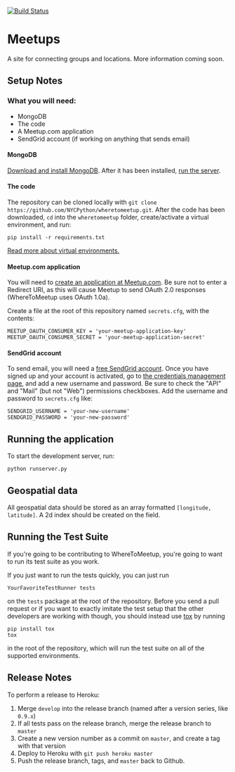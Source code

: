 [![Build Status](https://secure.travis-ci.org/NYCPython/wheretomeetup.png?branch=develop)](http://travis-ci.org/NYCPython/wheretomeetup)

# Meetups

A site for connecting groups and locations. More information coming soon.


## Setup Notes

### What you will need:

* MongoDB
* The code
* A Meetup.com application
* SendGrid account (if working on anything that sends email)

#### MongoDB

[Download and install MongoDB](http://docs.mongodb.org/manual/installation/).
After it has been installed,
[run the server](http://docs.mongodb.org/manual/reference/mongod/).


#### The code

The repository can be cloned locally with
`git clone https://github.com/NYCPython/wheretomeetup.git`. After the
code has been downloaded, `cd` into the `wheretomeetup` folder,
create/activate a virtual environment, and run:

    pip install -r requirements.txt

[Read more about virtual environments.](http://www.virtualenv.org/en/latest/)

#### Meetup.com application

You will need to [create an application at
Meetup.com](http://www.meetup.com/meetup_api/oauth_consumers/create/). Be sure not to
enter a Redirect URI, as this will cause Meetup to send OAuth 2.0 responses
(WhereToMeetup uses OAuth 1.0a).

Create a file at the root of this repository named `secrets.cfg`, with the
contents:

    MEETUP_OAUTH_CONSUMER_KEY = 'your-meetup-application-key'
    MEETUP_OAUTH_CONSUMER_SECRET = 'your-meetup-application-secret'

#### SendGrid account

To send email, you will need a [free SendGrid
account](http://sendgrid.com/user/signup). Once you have signed up and your
account is activated, go to [the credentials management
page](https://sendgrid.com/credentials), and add a new username and
password. Be sure to check the "API" and "Mail" (but not "Web") permissions
checkboxes. Add the username and password to `secrets.cfg` like:

    SENDGRID_USERNAME = 'your-new-username'
    SENDGRID_PASSWORD = 'your-new-password'

## Running the application

To start the development server, run:

    python runserver.py

## Geospatial data

All geospatial data should be stored as an array formatted
`[longitude, latitude]`. A 2d index should be created on the field.

## Running the Test Suite

If you're going to be contributing to WhereToMeetup, you're going to want to
run its test suite as you work.

If you just want to run the tests quickly, you can just run

    YourFavoriteTestRunner tests

on the `tests` package at the root of the repository. Before you send a pull
request or if you want to exactly imitate the test setup that the other
developers are working with though, you should instead use
[tox](http://tox.readthedocs.org/en/latest/index.html) by running

    pip install tox
    tox

in the root of the repository, which will run the test suite on all of the
supported environments.

## Release Notes

To perform a release to Heroku:

1. Merge `develop` into the release branch (named after a version series,
like `0.9.x`)
2. If all tests pass on the release branch, merge the release branch to
`master`
3. Create a new version number as a commit on `master`, and create a tag
with that version
4. Deploy to Heroku with `git push heroku master`
5. Push the release branch, tags, and `master` back to Github.

